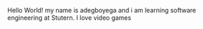 Hello World!
my name is adegboyega and i am learning software engineering at Stutern.
I love video games